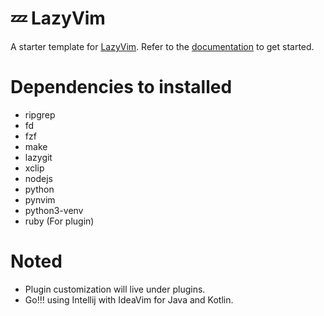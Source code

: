 # 💤 LazyVim

A starter template for [LazyVim](https://github.com/LazyVim/LazyVim).
Refer to the [documentation](https://lazyvim.github.io/installation) to get started.

# Dependencies to installed

- ripgrep
- fd
- fzf
- make
- lazygit
- xclip
- nodejs
- python
- pynvim
- python3-venv
- ruby (For plugin)

# Noted

- Plugin customization will live under plugins.
- Go!!! using Intellij with IdeaVim for Java and Kotlin.
